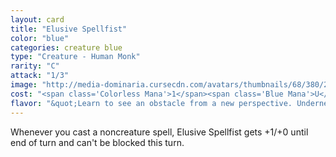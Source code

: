 ```yaml
---
layout: card
title: "Elusive Spellfist"
color: "blue"
categories: creature blue
type: "Creature - Human Monk"
rarity: "C"
attack: "1/3"
image: "http://media-dominaria.cursecdn.com/avatars/thumbnails/68/380/200/283/635618463916175918.png"
cost: "<span class='Colorless Mana'>1</span><span class='Blue Mana'>U</span>"
flavor: "&quot;Learn to see an obstacle from a new perspective. Underneath, for example.&quot;"
---
```


Whenever you cast a noncreature spell, Elusive Spellfist gets +1/+0 until end of turn and can't be blocked this turn.
